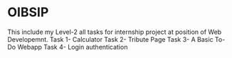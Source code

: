 # OIBSIP
This include my Level-2 all tasks for internship project at position of Web Developemnt.
Task 1- Calculator
Task 2- Tribute Page
Task 3- A Basic To-Do Webapp
Task 4-  Login authentication 

